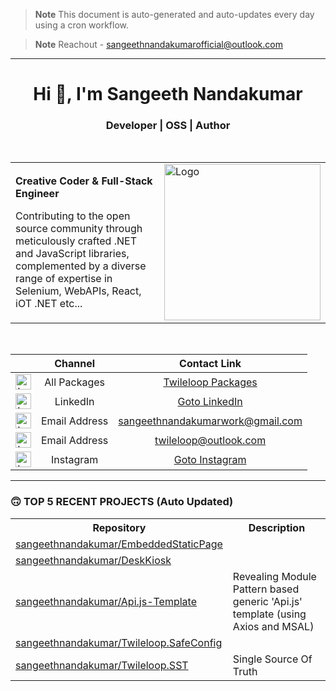 > **Note**
> This document is auto-generated and auto-updates every day using a cron workflow.

> **Note**
> Reachout - sangeethnandakumarofficial@outlook.com

<hr/>

<h1 align="center">Hi 👋, I'm Sangeeth Nandakumar</h1>
<h3 align="center">Developer | OSS | Author</h3>

<br>

<table>
  <tr>
    <td>
      <p><b>Creative Coder &amp; Full-Stack Engineer</b></p>
      <p>Contributing to the open source community through meticulously crafted .NET and JavaScript libraries, complemented by a diverse range of expertise in Selenium, WebAPIs, React, iOT .NET etc...</p>
    </td>
    <td>
      <a href="https://avatars.githubusercontent.com/u/9011267?v=4">
        <img src="https://cdn.freebiesupply.com/logos/large/2x/open-source-logo-svg-vector.svg" alt="Logo" width="250">
      </a>
    </td>
  </tr>
</table>

<br>

| | Channel | Contact Link 
| :---: | :---: | :---:
| <img src="https://iili.io/HgOPJrN.png" alt="Logo" height="25"> | All Packages | [Twileloop Packages](https://packages.twileloop.com)
| <img src="https://iili.io/HUeZwsS.png" alt="Logo" height="25"> | LinkedIn | [Goto LinkedIn](https://bit.ly/3W7Cd2S)
| <img src="https://iili.io/HUeZOq7.png" alt="Logo" height="25"> | Email Address | sangeethnandakumarwork@gmail.com 
| <img src="https://iili.io/HUeZOq7.png" alt="Logo" height="25"> | Email Address | twileloop@outlook.com 
| <img src="https://iili.io/HUeDWV2.png" alt="Logo" height="25"> | Instagram | [Goto Instagram](https://bit.ly/3M9Agyo)

---

### 🙃 TOP 5 RECENT PROJECTS (Auto Updated)

<table>
  <tr>
    <th>Repository</th>
    <th>Description</th>
  </tr>

  <tr>
    <td><a href="https://github.com/sangeethnandakumar/EmbeddedStaticPage">sangeethnandakumar/EmbeddedStaticPage</a></td>
    <td></td>
  </tr>
  <tr>
    <td><a href="https://github.com/sangeethnandakumar/DeskKiosk">sangeethnandakumar/DeskKiosk</a></td>
    <td></td>
  </tr>
  <tr>
    <td><a href="https://github.com/sangeethnandakumar/Api.js-Template">sangeethnandakumar/Api.js-Template</a></td>
    <td>Revealing Module Pattern based generic &#39;Api.js&#39; template (using Axios and MSAL)</td>
  </tr>
  <tr>
    <td><a href="https://github.com/sangeethnandakumar/Twileloop.SafeConfig">sangeethnandakumar/Twileloop.SafeConfig</a></td>
    <td></td>
  </tr>
  <tr>
    <td><a href="https://github.com/sangeethnandakumar/Twileloop.SST">sangeethnandakumar/Twileloop.SST</a></td>
    <td>Single Source Of Truth</td>
  </tr>
</table>

